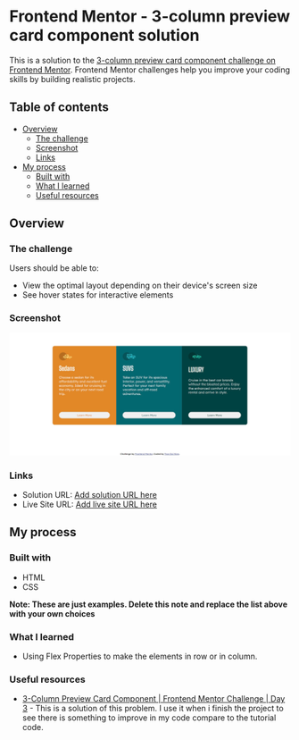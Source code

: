 # Frontend Mentor - 3-column preview card component solution

This is a solution to the [3-column preview card component challenge on Frontend Mentor](https://www.frontendmentor.io/challenges/3column-preview-card-component-pH92eAR2-). Frontend Mentor challenges help you improve your coding skills by building realistic projects. 

## Table of contents

- [Overview](#overview)
  - [The challenge](#the-challenge)
  - [Screenshot](#screenshot)
  - [Links](#links)
- [My process](#my-process)
  - [Built with](#built-with)
  - [What I learned](#what-i-learned)
  - [Useful resources](#useful-resources)

## Overview

### The challenge

Users should be able to:

- View the optimal layout depending on their device's screen size
- See hover states for interactive elements

### Screenshot

![](./screenshot.png)

### Links

- Solution URL: [Add solution URL here](https://github.com/NienDev/3-column-preview-card.git)
- Live Site URL: [Add live site URL here](https://niendev.github.io/3-column-preview-card/)

## My process

### Built with

- HTML
- CSS

**Note: These are just examples. Delete this note and replace the list above with your own choices**

### What I learned

- Using Flex Properties to make the elements in row or in column. 

### Useful resources

- [3-Column Preview Card Component | Frontend Mentor Challenge | Day 3](https://www.youtube.com/watch?v=5DAvEEKfTEE&list=PLcZZlEf3w738Bv45a8yI_iIv2OGx_JLvz&index=3) - This is a solution of this problem. I use it when i finish the project to see there is something to improve in my code compare to the tutorial code.



